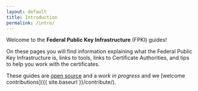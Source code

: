 ```yaml
---
layout: default
title: Introduction
permalink: /intro/
---
```


Welcome to the **Federal Public Key Infrastructure** (FPKI) guides!  

On these pages you will find information explaining what the Federal Public Key Infrastructure is, links to tools, links to Certificate Authorities, and tips to help you work with the certificates.  

These guides are [open source](https://github.com/gsa/fpki-guides) and a _work in progress_ and we [welcome contributions]({{ site.baseurl }}/contribute/).
